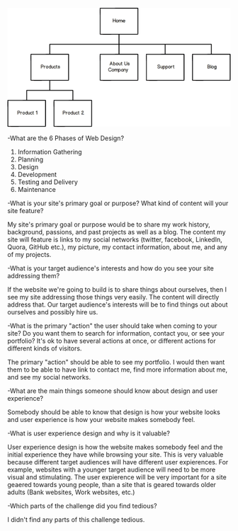 ![Alt text](imgs/site-map.png) 

-What are the 6 Phases of Web Design?

1) Information Gathering
2) Planning
3) Design
4) Development
5) Testing and Delivery
6) Maintenance

-What is your site's primary goal or purpose? What kind of content will your site feature?

My site's primary goal or purpose would be to share my work history, background, passions, and past projects as well as a blog. The content my site will feature is links to my social networks (twitter, facebook, LinkedIn, Quora, GitHub etc.), my picture, my contact information, about me, and any of my projects. 

-What is your target audience's interests and how do you see your site addressing them?

If the website we're going to build is to share things about ourselves, then I see my site addressing those things very easily. The content will directly address that. Our target audience's interests will be to find things out about ourselves and possibly hire us. 

-What is the primary "action" the user should take when coming to your site? Do you want them to search for information, contact you, or see your portfolio? It's ok to have several actions at once, or different actions for different kinds of visitors.

The primary "action" should be able to see my portfolio. I would then want them to be able to have link to contact me, find more information about me, and see my social networks. 

-What are the main things someone should know about design and user experience?

Somebody should be able to know that design is how your website looks and user experience is how your website makes somebody feel. 

-What is user experience design and why is it valuable? 

User experience design is how the website makes somebody feel and the initial experience they have while browsing your site. This is very valuable because different target audiences will have different user expierences. For example, websites with a younger target audience will need to be more visual and stimulating. The user expierence will be very important for a site geaered towards young people, than a site that is geared towards older adults (Bank websites, Work websites, etc.)

-Which parts of the challenge did you find tedious?

I didn't find any parts of this challenge tedious. 